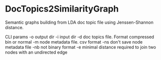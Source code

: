 # DocTopics2SimilarityGraph
Semantic graphs building from LDA doc topic file using Jenssen-Shannon distance. 

CLI params
		-o output dir
		-i input dir
		-d doc topics file. Format compressed bin or normal
		-m node metadata file. csv format
		-ns don't save node metadata file
		-nb not binary format
		-e minimal distance required to join two nodes with an undirected edge		
